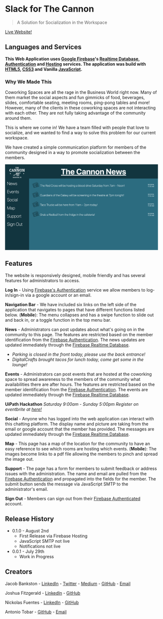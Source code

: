 # Slack for The Cannon
> A Solution for Socialization in the Workspace

[Live Website!](https://cannon-slack.firebaseapp.com/index.html)

## Languages and Services

__This Web Application uses [Google Firebase](https://firebase.google.com/)'s [Realtime Database](https://firebase.google.com/docs/database), [Authentication](https://firebase.google.com/docs/auth) and [Hosting](https://firebase.google.com/docs/hosting) services. The application was build with [HTML5](https://developer.mozilla.org/en-US/docs/Web/Guide/HTML/HTML5), [CSS3](https://developer.mozilla.org/en-US/docs/Archive/CSS3#Modules_and_the_standardization_process) and Vanilla [JavaScript](https://developer.mozilla.org/en-US/docs/Web/JavaScript).__


### Why We Made This

Coworking Spaces are all the rage in the Business World right now. Many of them market the social aspects and fun gimmicks of food, beverages, slides, comfortable seating, meeting rooms, ping-pong tables and more! However, many of the clients in these coworking spaces are not interacting with each other. They are not fully taking advantage of the community around them.

This is where we come in! We have a team filled with people that love to socialize, and we wanted to find a way to solve this problem for our current workspace.

We have created a simple communication platform for members of the community designed in a way to promote socialization between the members.

![Front News Page](front-page-screenshot.png)
## Features
The website is responsively designed, mobile friendly and has several features for administrators to access.

__Log In__ - Using [Firebase's Authentication](https://firebase.google.com/docs/auth) service we allow members to log-in/sign-in via a google account or an email.

__Navigation Bar__ - We have included six links on the left side of the application that navigates to pages that have different functions listed below. (__Mobile__): The menu collapses and has a swipe function to slide out and back in, or a toggle function in the top menu bar.

__News__ - Administrators can post updates about what's going on in the community to this page. The features are restricted based on the member identification from the [Firebase Authentication](https://firebase.google.com/docs/auth). The news updates are updated immediately through the [Firebase Realtime Database](https://firebase.google.com/docs/database).
* _Parking is closed in the front today, please use the back entrance!_
* _DigitalCrafts brought tacos for lunch today, come get some in the lounge!_

__Events__ - Administrators can post events that are hosted at the coworking space to spread awareness to the members of the community what availabilities there are after hours. The features are restricted based on the member identification from the [Firebase Authentication](https://firebase.google.com/docs/auth). The events are updated immediately through the [Firebase Realtime Database](https://firebase.google.com/docs/database).

__UiPath Hackathon__
_Saturday 9:00am - Sunday 5:00pm
Register on eventbrite at [here!](https://www.eventbrite.com/e/rpa-league-texas-2019-hackathon-and-job-fair-tickets-65852987057?aff=ebdssbdestsearch)_

__Social__ - Anyone who has logged into the web application can interact with this chatting platform. The display name and picture are taking from the email or google account that the member has provided. The messages are updated immediately through the [Firebase Realtime Database](https://firebase.google.com/docs/database).

__Map__ - This page has a map of the location for the community to have an easy reference to see which rooms are hosting which events. (__Mobile__): The images become links to a pdf file allowing the members to pinch and spread the image out.

__Support__ - The page has a form for members to submit feedback or address issues with the administration. The name and email are pulled from the [Firebase Authentication](https://firebase.google.com/docs/auth) and propagated into the fields for the member. The submit button sends the message via JavaScript SMTP to the administrator's email.

__Sign Out__ - Members can sign out from their [Firebase Authenticated](https://firebase.google.com/docs/auth) account.

## Release History
* 0.1.0 - August 2nd
    * First Release via Firebase Hosting
    * JavaScript SMTP not live
    * Notifications not live
* 0.0.1 - July 29th
    * Work in Progress

## Creators

Jacob Bankston - [LinkedIn](https://www.linkedin.com/in/jacob-bankston-85534195/) - [Twitter](https://twitter.com/_JacobBankston) - [Medium](https://medium.com/@_JacobBankston) - [GitHub](https://github.com/Jacob-Bankston) - [Email](jacob.bankston.smile@gmail.com)

Joshua Fitzgerald - [LinkedIn](https://www.linkedin.com/in/fitz6/) - [GitHub](https://github.com/yourfriendfitz)

Nickolas Fuentes - [LinkedIn](http://linkedin.com/in/nickolasfuentes) - [GitHub](https://github.com/nickfuentes)

Antonio Tobar - [GitHub](https://github.com/TonyTcode) - [Email](antonio.tobar.dev@gmail.com)
